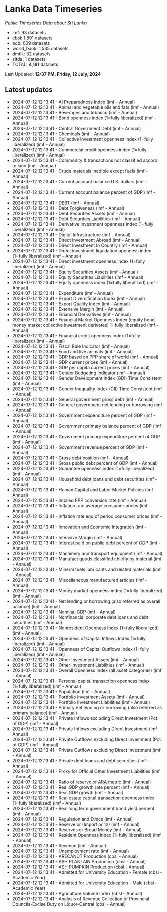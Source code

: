 # Lanka Data Timeseries
*Public Timeseries Data about Sri Lanka*

* imf: 93 datasets
* cbsl: 1,891 datasets
* adb: 609 datasets
* world_bank: 1,535 datasets
* dmtlk: 32 datasets
* sltda: 1 datasets
* TOTAL: **4,161** datasets

Last Updated: **12:37 PM, Friday, 12 July, 2024**

## Latest updates

* 2024-07-12 12:13:41 - AI Preparedness Index (imf - Annual)
* 2024-07-12 12:13:41 - Animal and vegetable oils and fats (imf - Annual)
* 2024-07-12 12:13:41 - Beverages and tobacco (imf - Annual)
* 2024-07-12 12:13:41 - Bond openness index (1=fully liberalized) (imf - Annual)
* 2024-07-12 12:13:41 - Central Government Debt (imf - Annual)
* 2024-07-12 12:13:41 - Chemicals (imf - Annual)
* 2024-07-12 12:13:41 - Collective investment openness index (1=fully liberalized) (imf - Annual)
* 2024-07-12 12:13:41 - Commercial credit openness index (1=fully liberalized) (imf - Annual)
* 2024-07-12 12:13:41 - Commodity & transactions not classified accord to kind (imf - Annual)
* 2024-07-12 12:13:41 - Crude materials inedible except fuels (imf - Annual)
* 2024-07-12 12:13:41 - Current account balance U.S. dollars (imf - Annual)
* 2024-07-12 12:13:41 - Current account balance percent of GDP (imf - Annual)
* 2024-07-12 12:13:41 - DEBT (imf - Annual)
* 2024-07-12 12:13:41 - Debt Forgiveness (imf - Annual)
* 2024-07-12 12:13:41 - Debt Securities Assets (imf - Annual)
* 2024-07-12 12:13:41 - Debt Securities Liabilities (imf - Annual)
* 2024-07-12 12:13:41 - Derivative investment openness index (1=fully liberalized) (imf - Annual)
* 2024-07-12 12:13:41 - Digital Infrastructure (imf - Annual)
* 2024-07-12 12:13:41 - Direct Investment Abroad (imf - Annual)
* 2024-07-12 12:13:41 - Direct Investment In Country (imf - Annual)
* 2024-07-12 12:13:41 - Direct investment liquidation openness index (1=fully liberalized) (imf - Annual)
* 2024-07-12 12:13:41 - Direct investment openness index (1=fully liberalized) (imf - Annual)
* 2024-07-12 12:13:41 - Equity Securities Assets (imf - Annual)
* 2024-07-12 12:13:41 - Equity Securities Liabilities (imf - Annual)
* 2024-07-12 12:13:41 - Equity openness index (1=fully liberalized) (imf - Annual)
* 2024-07-12 12:13:41 - Expenditure (imf - Annual)
* 2024-07-12 12:13:41 - Export Diversification Index (imf - Annual)
* 2024-07-12 12:13:41 - Export Quality Index (imf - Annual)
* 2024-07-12 12:13:41 - Extensive Margin (imf - Annual)
* 2024-07-12 12:13:41 - Financial Derivatives (imf - Annual)
* 2024-07-12 12:13:41 - Financial Market Openness Index (equity bond money market collective investment derivates) 1=fully liberalized (imf - Annual)
* 2024-07-12 12:13:41 - Financial credit openness index (1=fully liberalized) (imf - Annual)
* 2024-07-12 12:13:41 - Fiscal Rule Indicator (imf - Annual)
* 2024-07-12 12:13:41 - Food and live animals (imf - Annual)
* 2024-07-12 12:13:41 - GDP based on PPP share of world (imf - Annual)
* 2024-07-12 12:13:41 - GDP current prices (imf - Annual)
* 2024-07-12 12:13:41 - GDP per capita current prices (imf - Annual)
* 2024-07-12 12:13:41 - Gender Budgeting Indicator (imf - Annual)
* 2024-07-12 12:13:41 - Gender Development Index (GDI) Time Consistent (imf - Annual)
* 2024-07-12 12:13:41 - Gender Inequality Index (GII) Time Consistent (imf - Annual)
* 2024-07-12 12:13:41 - General government gross debt (imf - Annual)
* 2024-07-12 12:13:41 - General government net lending or borrowing (imf - Annual)
* 2024-07-12 12:13:41 - Government expenditure percent of GDP (imf - Annual)
* 2024-07-12 12:13:41 - Government primary balance percent of GDP (imf - Annual)
* 2024-07-12 12:13:41 - Government primary expenditure percent of GDP (imf - Annual)
* 2024-07-12 12:13:41 - Government revenue percent of GDP (imf - Annual)
* 2024-07-12 12:13:41 - Gross debt position (imf - Annual)
* 2024-07-12 12:13:41 - Gross public debt percent of GDP (imf - Annual)
* 2024-07-12 12:13:41 - Guarantee openness index (1=fully liberalized) (imf - Annual)
* 2024-07-12 12:13:41 - Household debt loans and debt securities (imf - Annual)
* 2024-07-12 12:13:41 - Human Capital and Labor Market Policies (imf - Annual)
* 2024-07-12 12:13:41 - Implied PPP conversion rate (imf - Annual)
* 2024-07-12 12:13:41 - Inflation rate average consumer prices (imf - Annual)
* 2024-07-12 12:13:41 - Inflation rate end of period consumer prices (imf - Annual)
* 2024-07-12 12:13:41 - Innovation and Economic Integration (imf - Annual)
* 2024-07-12 12:13:41 - Intensive Margin (imf - Annual)
* 2024-07-12 12:13:41 - Interest paid on public debt percent of GDP (imf - Annual)
* 2024-07-12 12:13:41 - Machinery and transport equipment (imf - Annual)
* 2024-07-12 12:13:41 - Manufact goods classified chiefly by material (imf - Annual)
* 2024-07-12 12:13:41 - Mineral fuels lubricants and related materials (imf - Annual)
* 2024-07-12 12:13:41 - Miscellaneous manufactured articles (imf - Annual)
* 2024-07-12 12:13:41 - Money market openness index (1=fully liberalized) (imf - Annual)
* 2024-07-12 12:13:41 - Net lending or borrowing (also referred as overall balance) (imf - Annual)
* 2024-07-12 12:13:41 - Nominal GDP (imf - Annual)
* 2024-07-12 12:13:41 - Nonfinancial corporate debt loans and debt securities (imf - Annual)
* 2024-07-12 12:13:41 - Nonresident Openness Index (1=fully liberalized) (imf - Annual)
* 2024-07-12 12:13:41 - Openness of Capital Inflows Index (1=fully liberalized) (imf - Annual)
* 2024-07-12 12:13:41 - Openness of Capital Outflows Index (1=fully liberalized) (imf - Annual)
* 2024-07-12 12:13:41 - Other Investment Assets (imf - Annual)
* 2024-07-12 12:13:41 - Other Investment Liabilities (imf - Annual)
* 2024-07-12 12:13:41 - Overall Openness Index (all asset categories) (imf - Annual)
* 2024-07-12 12:13:41 - Personal capital transaction openness index (1=fully liberalized) (imf - Annual)
* 2024-07-12 12:13:41 - Population (imf - Annual)
* 2024-07-12 12:13:41 - Portfolio Investment Assets (imf - Annual)
* 2024-07-12 12:13:41 - Portfolio Investment Liabilities (imf - Annual)
* 2024-07-12 12:13:41 - Primary net lending or borrowing (also referred as primary balance) (imf - Annual)
* 2024-07-12 12:13:41 - Private Inflows excluding Direct Investment (Pct. of GDP) (imf - Annual)
* 2024-07-12 12:13:41 - Private Inflows excluding Direct Investment (imf - Annual)
* 2024-07-12 12:13:41 - Private Outflows excluding Direct Investment (Pct. of GDP) (imf - Annual)
* 2024-07-12 12:13:41 - Private Outflows excluding Direct Investment (imf - Annual)
* 2024-07-12 12:13:41 - Private debt loans and debt securities (imf - Annual)
* 2024-07-12 12:13:41 - Proxy for Official Other Investment Liabilities (imf - Annual)
* 2024-07-12 12:13:41 - Ratio of reserve or ARA metric (imf - Annual)
* 2024-07-12 12:13:41 - Real GDP growth rate percent (imf - Annual)
* 2024-07-12 12:13:41 - Real GDP growth (imf - Annual)
* 2024-07-12 12:13:41 - Real estate capital transaction openness index (1=fully liberalized) (imf - Annual)
* 2024-07-12 12:13:41 - Real long term government bond yield percent (imf - Annual)
* 2024-07-12 12:13:41 - Regulation and Ethics (imf - Annual)
* 2024-07-12 12:13:41 - Reserve or (Import or 12) (imf - Annual)
* 2024-07-12 12:13:41 - Reserves or Broad Money (imf - Annual)
* 2024-07-12 12:13:41 - Resident Openness Index (1=fully liberalized) (imf - Annual)
* 2024-07-12 12:13:41 - Revenue (imf - Annual)
* 2024-07-12 12:13:41 - Unemployment rate (imf - Annual)
* 2024-07-12 12:13:41 - ARECANUT Production (cbsl - Annual)
* 2024-07-12 12:13:41 - ASH PLANTAIN Production (cbsl - Annual)
* 2024-07-12 12:13:41 - ASH PUMPKIN Production (cbsl - Annual)
* 2024-07-12 12:13:41 - Admitted for University Education - Female (cbsl - Academic Year)
* 2024-07-12 12:13:41 - Admitted for University Education - Male (cbsl - Academic Year)
* 2024-07-12 12:13:41 - Agriculture Volume Index (cbsl - Annual)
* 2024-07-12 12:13:41 - Analysis of Revenue Collection of Provincial Councils-Excise Duty on Liquor-Central (cbsl - Annual)